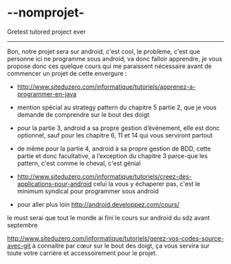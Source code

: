 --nomprojet-
============

Gretest tutored project ever

----------------------------------------------------------------------------------

Bon, notre projet sera sur android, c'est cool, le problème, c'est que personne ici
ne programme sous android, va donc falloir apprendre, je vous propose donc ces quelque
cours qui me paraissent nécessaire avant de commencer un projet de cette envergure :

- http://www.siteduzero.com/informatique/tutoriels/apprenez-a-programmer-en-java
- mention spécial au strategy pattern du chapitre 5 partie 2, que je vous demande
  de comprendre sur le bout des doigt
- pour la partie 3, android a sa propre gestion d’événement, elle est donc optionnel,
  sauf pour les chapitre 6, 11 et 14 qui vous serviront partout
- de même pour la partie 4, android à sa propre gestion de BDD, cette partie et donc
  facultative, a l’exception du chapitre 3 parce-que les pattern, c'est comme le cheval,
  c'est génial

- http://www.siteduzero.com/informatique/tutoriels/creez-des-applications-pour-android
celui la vous y échaperer pas, c'est le minimum syndical pour programmer sous android

- pour aller plus loin http://android.developpez.com/cours/

le must serai que tout le monde ai fini le cours sur android du sdz avant septembre

http://www.siteduzero.com/informatique/tutoriels/gerez-vos-codes-source-avec-git à
connaitre par cœur sur le bout des doigt, ça vous servira sur toute votre carrière
et accessoirement pour le projet.

